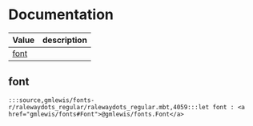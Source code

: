 # Documentation
|Value|description|
|---|---|
|[font](#font)||

## font

```moonbit
:::source,gmlewis/fonts-r/ralewaydots_regular/ralewaydots_regular.mbt,4059:::let font : <a href="gmlewis/fonts#Font">@gmlewis/fonts.Font</a>
```

